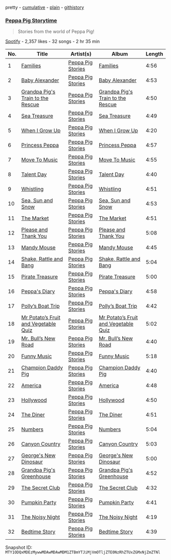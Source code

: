 pretty - [cumulative](/playlists/cumulative/37i9dQZF1DX112MgKHIKSG.md) - [plain](/playlists/plain/37i9dQZF1DX112MgKHIKSG) - [githistory](https://github.githistory.xyz/mackorone/spotify-playlist-archive/blob/main/playlists/plain/37i9dQZF1DX112MgKHIKSG)

### [Peppa Pig Storytime](https://open.spotify.com/playlist/37i9dQZF1DX112MgKHIKSG)

> Stories from the world of Peppa Pig!

[Spotify](https://open.spotify.com/user/spotify) - 2,357 likes - 32 songs - 2 hr 35 min

| No. | Title | Artist(s) | Album | Length |
|---|---|---|---|---|
| 1 | [Families](https://open.spotify.com/track/5WNNUyLMCuu7msTVtRVpyk) | [Peppa Pig Stories](https://open.spotify.com/artist/7paD0Gb7ds5SE45UyOhGr8) | [Families](https://open.spotify.com/album/23kISPLUiyxM3TGIzx7ehV) | 4:56 |
| 2 | [Baby Alexander](https://open.spotify.com/track/2Mmd5rXdRdSIHPhPsLW4B9) | [Peppa Pig Stories](https://open.spotify.com/artist/7paD0Gb7ds5SE45UyOhGr8) | [Baby Alexander](https://open.spotify.com/album/5yvBa2MLbSDK8Dk6CFmioE) | 4:53 |
| 3 | [Grandpa Pig's Train to the Rescue](https://open.spotify.com/track/7M8T9iv6w49bOxpchiSVCR) | [Peppa Pig Stories](https://open.spotify.com/artist/7paD0Gb7ds5SE45UyOhGr8) | [Grandpa Pig's Train to the Rescue](https://open.spotify.com/album/4pFmnBH9HhbCCuTn2MZfk8) | 4:50 |
| 4 | [Sea Treasure](https://open.spotify.com/track/3RbNHTQgPshnCxpta49bqp) | [Peppa Pig Stories](https://open.spotify.com/artist/7paD0Gb7ds5SE45UyOhGr8) | [Sea Treasure](https://open.spotify.com/album/7EEJGwwnVXmNXvp5vgLNoi) | 4:49 |
| 5 | [When I Grow Up](https://open.spotify.com/track/7o3EmAAZuhyCv4LwRtnNcB) | [Peppa Pig Stories](https://open.spotify.com/artist/7paD0Gb7ds5SE45UyOhGr8) | [When I Grow Up](https://open.spotify.com/album/7K6voj7FOEOBfPlk5PGX0A) | 4:20 |
| 6 | [Princess Peppa](https://open.spotify.com/track/1kcPCZrn7P8UYabYatATBm) | [Peppa Pig Stories](https://open.spotify.com/artist/7paD0Gb7ds5SE45UyOhGr8) | [Princess Peppa](https://open.spotify.com/album/3uK8o3WWxl8AB6HiLQTnPM) | 4:57 |
| 7 | [Move To Music](https://open.spotify.com/track/1cJznZ0QDWB0UU24ZDjHIi) | [Peppa Pig Stories](https://open.spotify.com/artist/7paD0Gb7ds5SE45UyOhGr8) | [Move To Music](https://open.spotify.com/album/0KfLX0CKdU6uHic4xyPq0c) | 4:55 |
| 8 | [Talent Day](https://open.spotify.com/track/2LLlH12XHOZjv9gFA9ibax) | [Peppa Pig Stories](https://open.spotify.com/artist/7paD0Gb7ds5SE45UyOhGr8) | [Talent Day](https://open.spotify.com/album/0lJqL5GWW0JF9ptafbhBKC) | 4:40 |
| 9 | [Whistling](https://open.spotify.com/track/3eTV8uv5sxrFvpGMDEwKpb) | [Peppa Pig Stories](https://open.spotify.com/artist/7paD0Gb7ds5SE45UyOhGr8) | [Whistling](https://open.spotify.com/album/4mYj1TrcCkA9tzOS2P7Jt5) | 4:51 |
| 10 | [Sea, Sun and Snow](https://open.spotify.com/track/1cm49rUMUA8c2LwPFGTCLq) | [Peppa Pig Stories](https://open.spotify.com/artist/7paD0Gb7ds5SE45UyOhGr8) | [Sea, Sun and Snow](https://open.spotify.com/album/6cSUdAlg7z3NGroFa1wnYy) | 4:53 |
| 11 | [The Market](https://open.spotify.com/track/4G2Qswzk6xldWWX5sGQXId) | [Peppa Pig Stories](https://open.spotify.com/artist/7paD0Gb7ds5SE45UyOhGr8) | [The Market](https://open.spotify.com/album/3B8mE99K2j8RAlYXZw4fMg) | 4:51 |
| 12 | [Please and Thank You](https://open.spotify.com/track/65Pe1SrcTnhMgWKcTnwe6o) | [Peppa Pig Stories](https://open.spotify.com/artist/7paD0Gb7ds5SE45UyOhGr8) | [Please and Thank You](https://open.spotify.com/album/5OJ1xJqd0jHQR2Fm2wBaCu) | 5:08 |
| 13 | [Mandy Mouse](https://open.spotify.com/track/3plR4Br6f2QpxnPaQokXzH) | [Peppa Pig Stories](https://open.spotify.com/artist/7paD0Gb7ds5SE45UyOhGr8) | [Mandy Mouse](https://open.spotify.com/album/5WYoSMuqhb4P5IhLoxQN9Z) | 4:45 |
| 14 | [Shake, Rattle and Bang](https://open.spotify.com/track/3HYbGT89Qw1eTu6uupE6mz) | [Peppa Pig Stories](https://open.spotify.com/artist/7paD0Gb7ds5SE45UyOhGr8) | [Shake, Rattle and Bang](https://open.spotify.com/album/38cxq9QLrImHqvopW6TYa7) | 5:04 |
| 15 | [Pirate Treasure](https://open.spotify.com/track/5HbS4avLoZIYTVcElQmtmE) | [Peppa Pig Stories](https://open.spotify.com/artist/7paD0Gb7ds5SE45UyOhGr8) | [Pirate Treasure](https://open.spotify.com/album/3hfnU4gXOokoXNh9zzesoO) | 5:00 |
| 16 | [Peppa's Diary](https://open.spotify.com/track/5GvBsY9pVnqxNFCEkgbaLx) | [Peppa Pig Stories](https://open.spotify.com/artist/7paD0Gb7ds5SE45UyOhGr8) | [Peppa's Diary](https://open.spotify.com/album/2Qbqtrggsk6f48Aejd6Qqn) | 4:58 |
| 17 | [Polly’s Boat Trip](https://open.spotify.com/track/5lCUPJJw1ABi6AMLnVnqA5) | [Peppa Pig Stories](https://open.spotify.com/artist/7paD0Gb7ds5SE45UyOhGr8) | [Polly’s Boat Trip](https://open.spotify.com/album/6rOMuqLpTdnQVQEMJw0p08) | 4:42 |
| 18 | [Mr Potato’s Fruit and Vegetable Quiz](https://open.spotify.com/track/7KskEdVJK6i1T1rL0YnmeU) | [Peppa Pig Stories](https://open.spotify.com/artist/7paD0Gb7ds5SE45UyOhGr8) | [Mr Potato’s Fruit and Vegetable Quiz](https://open.spotify.com/album/4tPzxulpQr0eD0scth53hR) | 5:02 |
| 19 | [Mr\. Bull’s New Road](https://open.spotify.com/track/0GarqL5SGXuARB5gmyJcNz) | [Peppa Pig Stories](https://open.spotify.com/artist/7paD0Gb7ds5SE45UyOhGr8) | [Mr\. Bull’s New Road](https://open.spotify.com/album/28F7Qyh5kegevu1NSWPaO7) | 4:40 |
| 20 | [Funny Music](https://open.spotify.com/track/6rrFkC5yrI5slYxhY0iHR5) | [Peppa Pig Stories](https://open.spotify.com/artist/7paD0Gb7ds5SE45UyOhGr8) | [Funny Music](https://open.spotify.com/album/2pvsYjh6BWOjllE8FuEcsH) | 5:18 |
| 21 | [Champion Daddy Pig](https://open.spotify.com/track/5iMgLwRqO1EpALBabpQmvp) | [Peppa Pig Stories](https://open.spotify.com/artist/7paD0Gb7ds5SE45UyOhGr8) | [Champion Daddy Pig](https://open.spotify.com/album/4drhK7QL3MvfBRd2WRuvIL) | 4:40 |
| 22 | [America](https://open.spotify.com/track/0Nzwm4KA8cgfXr6eN9JkHB) | [Peppa Pig Stories](https://open.spotify.com/artist/7paD0Gb7ds5SE45UyOhGr8) | [America](https://open.spotify.com/album/3lirA9Q3wQ1JdfO2b1fZFw) | 4:48 |
| 23 | [Hollywood](https://open.spotify.com/track/5xF9VNk1hnBFhNXJa3C8DL) | [Peppa Pig Stories](https://open.spotify.com/artist/7paD0Gb7ds5SE45UyOhGr8) | [Hollywood](https://open.spotify.com/album/48hErmlP8p0NT3PGYu9bY3) | 4:50 |
| 24 | [The Diner](https://open.spotify.com/track/65pAgzaSTTz9K92UJ0voMM) | [Peppa Pig Stories](https://open.spotify.com/artist/7paD0Gb7ds5SE45UyOhGr8) | [The Diner](https://open.spotify.com/album/5YwKoIQPdAFUHk4HILFEFj) | 4:51 |
| 25 | [Numbers](https://open.spotify.com/track/2GFjGY9lcKkt1CsrQu6MJM) | [Peppa Pig Stories](https://open.spotify.com/artist/7paD0Gb7ds5SE45UyOhGr8) | [Numbers](https://open.spotify.com/album/1F5lXNSKE3pXV6KaiEIRae) | 5:04 |
| 26 | [Canyon Country](https://open.spotify.com/track/3hx01GuaZb7S1Hdj18fZR5) | [Peppa Pig Stories](https://open.spotify.com/artist/7paD0Gb7ds5SE45UyOhGr8) | [Canyon Country](https://open.spotify.com/album/0QR6cTMDu4kWRszUVNwsRl) | 5:03 |
| 27 | [George's New Dinosaur](https://open.spotify.com/track/2emZTR4wbbE4vMKkb8lnUV) | [Peppa Pig Stories](https://open.spotify.com/artist/7paD0Gb7ds5SE45UyOhGr8) | [George's New Dinosaur](https://open.spotify.com/album/0XO6Nc7vMiXoh7OdM8eOVK) | 5:00 |
| 28 | [Grandpa Pig's Greenhouse](https://open.spotify.com/track/5dtUmR3YwpQ8OK4pKri9Zg) | [Peppa Pig Stories](https://open.spotify.com/artist/7paD0Gb7ds5SE45UyOhGr8) | [Grandpa Pig's Greenhouse](https://open.spotify.com/album/0INJJ0vLQXZpUclqlbSUgB) | 4:52 |
| 29 | [The Secret Club](https://open.spotify.com/track/3JXfwrh1eukIff5S2q4Wtn) | [Peppa Pig Stories](https://open.spotify.com/artist/7paD0Gb7ds5SE45UyOhGr8) | [The Secret Club](https://open.spotify.com/album/6YAIkMdVO9D3kzEQZmPQ4m) | 4:32 |
| 30 | [Pumpkin Party](https://open.spotify.com/track/4KkZdVwJKDqkwcrlvkWfLt) | [Peppa Pig Stories](https://open.spotify.com/artist/7paD0Gb7ds5SE45UyOhGr8) | [Pumpkin Party](https://open.spotify.com/album/6FN40U4McCrcR5fhaVfWXQ) | 4:41 |
| 31 | [The Noisy Night](https://open.spotify.com/track/76fYm2twdIR0V1JWI2pz4b) | [Peppa Pig Stories](https://open.spotify.com/artist/7paD0Gb7ds5SE45UyOhGr8) | [The Noisy Night](https://open.spotify.com/album/1DhGPaGfuzgqfcQ6qBx485) | 4:19 |
| 32 | [Bedtime Story](https://open.spotify.com/track/3otVu4YB9YM5yc81lUzWdQ) | [Peppa Pig Stories](https://open.spotify.com/artist/7paD0Gb7ds5SE45UyOhGr8) | [Bedtime Story](https://open.spotify.com/album/1d0Kk6LZgGIcQ8dk98cLMl) | 4:39 |

Snapshot ID: `MTY1ODQxMDEzMywwMDAwMDAwMDM1ZTBmYTJiMjVmOTljZTE0NzRhZTUxZGMxNjZmZTNl`
